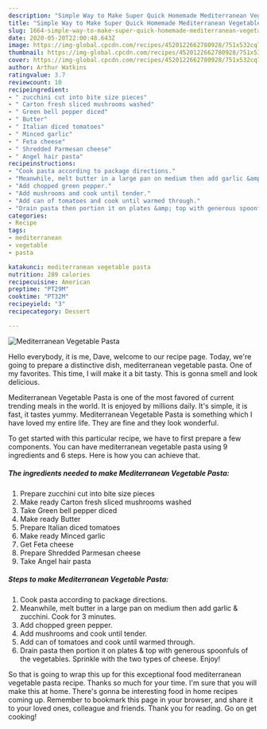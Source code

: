 ```yaml
---
description: "Simple Way to Make Super Quick Homemade Mediterranean Vegetable Pasta"
title: "Simple Way to Make Super Quick Homemade Mediterranean Vegetable Pasta"
slug: 1664-simple-way-to-make-super-quick-homemade-mediterranean-vegetable-pasta
date: 2020-05-20T22:00:48.643Z
image: https://img-global.cpcdn.com/recipes/4520122662780928/751x532cq70/mediterranean-vegetable-pasta-recipe-main-photo.jpg
thumbnail: https://img-global.cpcdn.com/recipes/4520122662780928/751x532cq70/mediterranean-vegetable-pasta-recipe-main-photo.jpg
cover: https://img-global.cpcdn.com/recipes/4520122662780928/751x532cq70/mediterranean-vegetable-pasta-recipe-main-photo.jpg
author: Arthur Watkins
ratingvalue: 3.7
reviewcount: 10
recipeingredient:
- " zucchini cut into bite size pieces"
- " Carton fresh sliced mushrooms washed"
- " Green bell pepper diced"
- " Butter"
- " Italian diced tomatoes"
- " Minced garlic"
- " Feta cheese"
- " Shredded Parmesan cheese"
- " Angel hair pasta"
recipeinstructions:
- "Cook pasta according to package directions."
- "Meanwhile, melt butter in a large pan on medium then add garlic &amp; zucchini. Cook for 3 minutes."
- "Add chopped green pepper."
- "Add mushrooms and cook until tender."
- "Add can of tomatoes and cook until warmed through."
- "Drain pasta then portion it on plates &amp; top with generous spoonfuls of the vegetables. Sprinkle with the two types of cheese. Enjoy!"
categories:
- Recipe
tags:
- mediterranean
- vegetable
- pasta

katakunci: mediterranean vegetable pasta 
nutrition: 289 calories
recipecuisine: American
preptime: "PT29M"
cooktime: "PT32M"
recipeyield: "3"
recipecategory: Dessert

---
```



![Mediterranean Vegetable Pasta](https://img-global.cpcdn.com/recipes/4520122662780928/751x532cq70/mediterranean-vegetable-pasta-recipe-main-photo.jpg)

Hello everybody, it is me, Dave, welcome to our recipe page. Today, we're going to prepare a distinctive dish, mediterranean vegetable pasta. One of my favorites. This time, I will make it a bit tasty. This is gonna smell and look delicious.



Mediterranean Vegetable Pasta is one of the most favored of current trending meals in the world. It is enjoyed by millions daily. It's simple, it is fast, it tastes yummy. Mediterranean Vegetable Pasta is something which I have loved my entire life. They are fine and they look wonderful.


To get started with this particular recipe, we have to first prepare a few components. You can have mediterranean vegetable pasta using 9 ingredients and 6 steps. Here is how you can achieve that.

<!--inarticleads1-->

##### The ingredients needed to make Mediterranean Vegetable Pasta:

1. Prepare  zucchini cut into bite size pieces
1. Make ready  Carton fresh sliced mushrooms washed
1. Take  Green bell pepper diced
1. Make ready  Butter
1. Prepare  Italian diced tomatoes
1. Make ready  Minced garlic
1. Get  Feta cheese
1. Prepare  Shredded Parmesan cheese
1. Take  Angel hair pasta




<!--inarticleads2-->

##### Steps to make Mediterranean Vegetable Pasta:

1. Cook pasta according to package directions.
1. Meanwhile, melt butter in a large pan on medium then add garlic &amp; zucchini. Cook for 3 minutes.
1. Add chopped green pepper.
1. Add mushrooms and cook until tender.
1. Add can of tomatoes and cook until warmed through.
1. Drain pasta then portion it on plates &amp; top with generous spoonfuls of the vegetables. Sprinkle with the two types of cheese. Enjoy!




So that is going to wrap this up for this exceptional food mediterranean vegetable pasta recipe. Thanks so much for your time. I'm sure that you will make this at home. There's gonna be interesting food in home recipes coming up. Remember to bookmark this page in your browser, and share it to your loved ones, colleague and friends. Thank you for reading. Go on get cooking!
